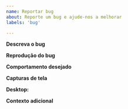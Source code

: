 ```yaml
---
name: Reportar bug
about: Reporte um bug e ajude-nos a melhorar
labels: 'bug'

---
```


**Descreva o bug**
<!-- Uma descrição clara e concisa do que consiste o bug. -->

**Reprodução do bug**
<!-- Passos para reproduzir o comportamento indesejado:
1. Vá para '...'
2. Clique em '....'
3. Role até '....'
4. Veja o erro -->

**Comportamento desejado**
<!-- Uma descrição clara sobre como deveria ser o comportamento esperado. -->

**Capturas de tela**
<!-- Se aplicável, adicione capturas de tela para ajudar na descrição do problema. -->

**Desktop:**
 <!-- Por exemplo:
- SO: [e.g. Mac OS, Linux Mint, Ubuntu]
- Navegador: [e.g. chrome, safari]
- Software: [e.g. insomnia, postman]
- Versão: [e.g. 22] -->

**Contexto adicional**
<!-- Adicione qualquer outro contexto ao problema reportado aqui. -->
